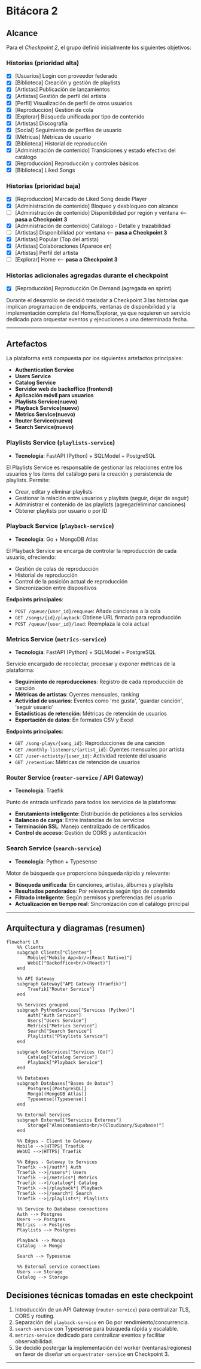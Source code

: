 # Bitácora 2

## Alcance

Para el *Checkpoint 2*, el grupo definió inicialmente los siguientes objetivos:

### Historias (prioridad alta)

* [x] [Usuarios] Login con proveedor federado
* [x] [Biblioteca] Creación y gestión de playlists
* [x] [Artistas] Publicación de lanzamientos
* [x] [Artistas] Gestión de perfil del artista
* [x] [Perfil] Visualización de perfil de otros usuarios
* [x] [Reproducción] Gestión de cola
* [x] [Explorar] Búsqueda unificada por tipo de contenido
* [x] [Artistas] Discografía
* [x] [Social] Seguimiento de perfiles de usuario
* [x] [Métricas] Métricas de usuario
* [x] [Biblioteca] Historial de reproducción
* [x] [Administración de contenido] Transiciones y estado efectivo del catálogo
* [x] [Reproducción] Reproducción y controles básicos
* [x] [Biblioteca] Liked Songs

### Historias (prioridad baja)

* [x] [Reproducción] Marcado de Liked Song desde Player
* [x] [Administración de contenido] Bloqueo y desbloqueo con alcance
* [ ] [Administración de contenido] Disponibilidad por región y ventana  <-- **pasa a Checkpoint 3**
* [x] [Administración de contenido] Catálogo - Detalle y trazabilidad
* [ ] [Artistas] Disponibilidad por ventana  <-- **pasa a Checkpoint 3**
* [x] [Artistas] Popular (Top del artista)
* [x] [Artistas] Colaboraciones (Aparece en)
* [x] [Artistas] Perfil del artista
* [ ] [Explorar] Home  <-- **pasa a Checkpoint 3**

### Historias adicionales agregadas durante el checkpoint

* [x] [Reproducción] Reproducción On Demand  (agregada en sprint)

Durante el desarrollo se decidió trasladar a Checkpoint 3 las historias que implican programacion de endpoints, ventanas de disponibilidad y la implementación completa del Home/Explorar, ya que requieren un servicio dedicado para orquestar eventos y ejecuciones a una determinada fecha.

---

## Artefactos

La plataforma está compuesta por los siguientes artefactos principales:

* **Authentication Service**
* **Users Service**
* **Catalog Service**
* **Servidor web de backoffice (frontend)**
* **Aplicación móvil para usuarios**
* **Playlists Service(nuevo)**
* **Playback Service(nuevo)**
* **Metrics Service(nuevo)**
* **Router Service(nuevo)**
* **Search Service(nuevo)**



### Playlists Service (`playlists-service`)

* **Tecnología**: FastAPI (Python) + SQLModel + PostgreSQL

El Playlists Service es responsable de gestionar las relaciones entre los usuarios y los items del catálogo para la creación y persistencia de playlists. Permite:

* Crear, editar y eliminar playlists
* Gestionar la relación entre usuarios y playlists (seguir, dejar de seguir)
* Administrar el contenido de las playlists (agregar/eliminar canciones)
* Obtener playlists por usuario o por ID

### Playback Service (`playback-service`)

* **Tecnología**: Go + MongoDB Atlas

El Playback Service se encarga de controlar la reproducción de cada usuario, ofreciendo:

* Gestión de colas de reproducción
* Historial de reproducción
* Control de la posición actual de reproducción
* Sincronización entre dispositivos

**Endpoints principales**:
- `POST /queue/{user_id}/enqueue`: Añade canciones a la cola
- `GET /songs/{id}/playback`: Obtiene URL firmada para reproducción
- `POST /queue/{user_id}/load`: Reemplaza la cola actual

### Metrics Service (`metrics-service`)

* **Tecnología**: FastAPI (Python) + SQLModel + PostgreSQL

Servicio encargado de recolectar, procesar y exponer métricas de la plataforma:

* **Seguimiento de reproducciones**: Registro de cada reproducción de canción
* **Métricas de artistas**: Oyentes mensuales, ranking
* **Actividad de usuarios**: Eventos como 'me gusta', 'guardar canción', 'seguir usuario'
* **Estadísticas de retención**: Métricas de retención de usuarios
* **Exportación de datos**: En formatos CSV y Excel

**Endpoints principales**:
- `GET /song-plays/{song_id}`: Reproducciones de una canción
- `GET /monthly-listeners/{artist_id}`: Oyentes mensuales por artista
- `GET /user-activity/{user_id}`: Actividad reciente del usuario
- `GET /retention`: Métricas de retención de usuarios

### Router Service (`router-service` / API Gateway)

* **Tecnología**: Traefik

Punto de entrada unificado para todos los servicios de la plataforma:

* **Enrutamiento inteligente**: Distribución de peticiones a los servicios
* **Balanceo de carga**: Entre instancias de los servicios
* **Terminación SSL**: Manejo centralizado de certificados
* **Control de acceso**: Gestión de CORS y autenticación

### Search Service (`search-service`)

* **Tecnología**: Python + Typesense

Motor de búsqueda que proporciona búsqueda rápida y relevante:

* **Búsqueda unificada**: En canciones, artistas, álbumes y playlists
* **Resultados ponderados**: Por relevancia según tipo de contenido
* **Filtrado inteligente**: Según permisos y preferencias del usuario
* **Actualización en tiempo real**: Sincronización con el catálogo principal



---

## Arquitectura y diagramas (resumen)

```mermaid
flowchart LR
    %% Clients
    subgraph Clients["Clientes"]
        Mobile["Mobile App<br/>(React Native)"]
        WebUI["Backoffice<br/>(React)"]
    end

    %% API Gateway
    subgraph Gateway["API Gateway (Traefik)"]
        Traefik["Router Service"]
    end

    %% Services grouped
    subgraph PythonServices["Services (Python)"]
        Auth["Auth Service"]
        Users["Users Service"]
        Metrics["Metrics Service"]
        Search["Search Service"]
        Playlists["Playlists Service"]
    end

    subgraph GoServices["Services (Go)"]
        Catalog["Catalog Service"]
        Playback["Playback Service"]
    end

    %% Databases
    subgraph Databases["Bases de Datos"]
        Postgres[(PostgreSQL)] 
        Mongo[(MongoDB Atlas)]
        Typesense[(Typesense)]
    end

    %% External Services
    subgraph External["Servicios Externos"]
        Storage["Almacenamiento<br/>(Cloudinary/Supabase)"]
    end

    %% Edges - Client to Gateway
    Mobile -->|HTTPS| Traefik
    WebUI -->|HTTPS| Traefik

    %% Edges - Gateway to Services
    Traefik -->|/auth*| Auth
    Traefik -->|/users*| Users
    Traefik -->|/metrics*| Metrics
    Traefik -->|/catalog*| Catalog
    Traefik -->|/playback*| Playback
    Traefik -->|/search*| Search
    Traefik -->|/playlists*| Playlists

    %% Service to Database connections
    Auth --> Postgres
    Users --> Postgres
    Metrics --> Postgres
    Playlists --> Postgres
    
    Playback --> Mongo
    Catalog --> Mongo
    
    Search --> Typesense

    %% External service connections
    Users --> Storage
    Catalog --> Storage
```

## Decisiones técnicas tomadas en este checkpoint

1. Introducción de un API Gateway (`router-service`) para centralizar TLS, CORS y routing.
2. Separación del `playback-service` en Go por rendimiento/concurrencia.
3. `search-service` con Typesense para búsqueda rápida y escalable.
4. `metrics-service` dedicado para centralizar eventos y facilitar observabilidad.
5. Se decidió postergar la implementación del worker (ventanas/regiones) en favor de diseñar un `orquestrator-service` en Checkpoint 3.

---

